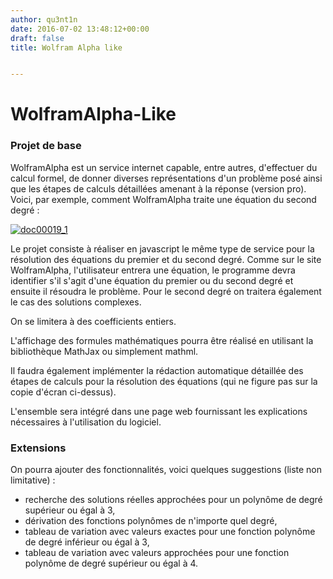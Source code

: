 ```yaml
---
author: qu3nt1n
date: 2016-07-02 13:48:12+00:00
draft: false
title: Wolfram Alpha like


---
```





# WolframAlpha-Like







### Projet de base





WolframAlpha est un service internet capable, entre autres, d'effectuer du calcul formel, de donner diverses représentations d'un problème posé ainsi que
les étapes de calculs détaillées amenant à la réponse (version pro). Voici, par exemple, comment WolframAlpha traite une équation du 
second degré :




[![doc00019_1](/uploads/uploads/2016/07/doc00019_1.jpeg)
](/uploads/uploads/2016/07/doc00019_1.jpeg)




Le projet consiste à réaliser en javascript le même type de service pour la résolution des équations du premier et du second degré.
Comme sur le site WolframAlpha, l'utilisateur entrera une équation, le programme devra identifier s'il s'agit d'une équation du premier ou du second degré et
ensuite il résoudra le problème. Pour le second degré on traitera également le cas des solutions complexes.



On se limitera à des coefficients entiers.



L'affichage des formules mathématiques pourra être réalisé en utilisant la bibliothèque MathJax ou simplement mathml.



Il faudra également implémenter la rédaction automatique détaillée des étapes de calculs pour la résolution des équations (qui ne figure pas sur la copie
d'écran ci-dessus).



L'ensemble sera intégré dans une page web fournissant les explications nécessaires à l'utilisation du logiciel.





### Extensions





On pourra ajouter des fonctionnalités, voici quelques suggestions (liste non limitative) :






* recherche des solutions réelles approchées pour un polynôme de degré supérieur ou égal à 3,
* dérivation des fonctions polynômes de n'importe quel degré,
* tableau de variation avec valeurs exactes pour une fonction polynôme de degré inférieur ou égal à 3,
* tableau de variation avec valeurs approchées pour une fonction polynôme de degré supérieur ou égal à 4.


